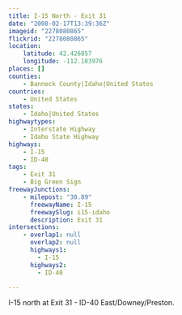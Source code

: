 ```yaml
---
title: I-15 North - Exit 31
date: "2008-02-17T13:39:36Z"
imageid: "2278080865"
flickrid: "2278080865"
location:
    latitude: 42.426857
    longitude: -112.183976
places: []
counties:
    - Bannock County|Idaho|United States
countries:
    - United States
states:
    - Idaho|United States
highwaytypes:
    - Interstate Highway
    - Idaho State Highway
highways:
    - I-15
    - ID-40
tags:
    - Exit 31
    - Big Green Sign
freewayJunctions:
    - milepost: "30.89"
      freewayName: I-15
      freewaySlug: i15-idaho
      description: Exit 31
intersections:
    - overlap1: null
      overlap2: null
      highways1:
        - I-15
      highways2:
        - ID-40

---
```

I-15 north at Exit 31 - ID-40 East/Downey/Preston.